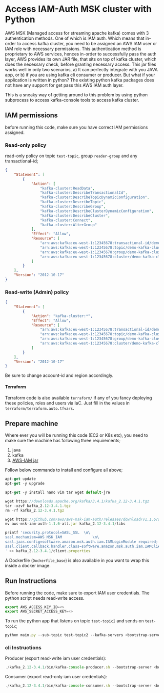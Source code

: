 # Access IAM-Auth MSK cluster with Python

AWS MSK (Managed access for streaming apache kafka) comes with 3 authentication methods. One of which is IAM auth. 
Which means that in-order to access kafka cluster, you need to be assigned an AWS IAM user or IAM role with necessary permissions. 
This authentication method is proprietary to AWS services, hences in-order to successfully pass the auth layer, 
AWS provides its own JAR file, that sits on top of kafka cluster, which does the necessary check, before granting necessary access. 
This jar files works well in only two scenarios, a) It can perfectly integrate with you JAVA app, or 
b) if you are using kafka cli consumer or producer. 
But what if your application is written in python? The existing python kafka packages does not have any support for 
get pass this AWS IAM auth layer.  

This is a sneaky way of getting around to this problem by using python subprocess to access kafka-console tools to access 
kafka cluster. 

## IAM permissions
before running this code, make sure you have correct IAM permissions assigned. 
### Read-only policy
read-only policy on topic `test-topic`, group `reader-group` and any transactional-id;
```json
{
    "Statement": [
        {
            "Action": [
                "kafka-cluster:ReadData",
                "kafka-cluster:DescribeTransactionalId",
                "kafka-cluster:DescribeTopicDynamicConfiguration",
                "kafka-cluster:DescribeTopic",
                "kafka-cluster:DescribeGroup",
                "kafka-cluster:DescribeClusterDynamicConfiguration",
                "kafka-cluster:DescribeCluster",
                "kafka-cluster:Connect",
                "kafka-cluster:AlterGroup"
            ],
            "Effect": "Allow",
            "Resource": [
                "arn:aws:kafka:eu-west-1:12345678:transactional-id/demo-kafka-cluster/*/*",
                "arn:aws:kafka:eu-west-1:12345678:topic/demo-kafka-cluster/*/test-topic",
                "arn:aws:kafka:eu-west-1:12345678:group/demo-kafka-cluster/*/reader-group*",
                "arn:aws:kafka:eu-west-1:12345678:cluster/demo-kafka-cluster/*"
            ]
        }
    ],
    "Version": "2012-10-17"
}
```

### Read-write (Admin) policy

```json
{
    "Statement": [
        {
            "Action": "kafka-cluster:*",
            "Effect": "Allow",
            "Resource": [
                "arn:aws:kafka:eu-west-1:12345678:transactional-id/demo-kafka-cluster/*/*",
                "arn:aws:kafka:eu-west-1:12345678:topic/demo-kafka-cluster/*/*",
                "arn:aws:kafka:eu-west-1:12345678:group/demo-kafka-cluster/*/*",
                "arn:aws:kafka:eu-west-1:12345678:cluster/demo-kafka-cluster/*"
            ]
        }
    ],
    "Version": "2012-10-17"
}
```

Be sure to change account-id and region accordingly.

#### Terraform

Terraform code is also available `terraform/` if any of you fancy deploying these policies, roles and users via IaC. Just fill in the
values in `terraform/terraform.auto.tfvars`.

## Prepare machine
Where ever you will be running this code (EC2 or K8s etc), you need to make sure the machine has following three requirements;
1. java
2. kafka
3. [AWS-IAM jar](https://github.com/aws/aws-msk-iam-auth)

Follow below commands to install and configure all above;
```js
apt-get update
apt-get -y upgrade

apt-get -y install nano vim tar wget default-jre

wget https://downloads.apache.org/kafka/3.4.1/kafka_2.12-3.4.1.tgz
tar -xzvf kafka_2.12-3.4.1.tgz
rm -rf kafka_2.12-3.4.1.tgz

wget https://github.com/aws/aws-msk-iam-auth/releases/download/v1.1.6/aws-msk-iam-auth-1.1.6-all.jar
mv aws-msk-iam-auth-1.1.6-all.jar kafka_2.12-3.4.1/libs

printf 'security.protocol=SASL_SSL  \n\
sasl.mechanism=AWS_MSK_IAM              \n\
sasl.jaas.config=software.amazon.msk.auth.iam.IAMLoginModule required;    \n\
sasl.client.callback.handler.class=software.amazon.msk.auth.iam.IAMClientCallbackHandler \
' >> kafka_2.12-3.4.1/client.properties
```

A Dockerfile (`Dockerfile_base`) is also available in you want to wrap this inside a docker image. 

## Run Instructions

Before running the code, make sure to export IAM user credentials. The python script needs read-write access.
```js
export AWS_ACCESS_KEY_ID=<>
export AWS_SECRET_ACCESS_KEY=<>
```

To run the python app that listens on topic `test-topic2` and sends on `test-topic`;

```js
python main.py --sub-topic test-topic2 --kafka-servers <bootstrap-servers> --pub-topic test-topic --configs kafka_2.12-3.4.1/client.properties
```

### cli Instructions

Producer (export read-write iam user credentials):
```js
./kafka_2.12-3.4.1/bin/kafka-console-producer.sh --bootstrap-server <bootstrap-servers> --topic test-topic2 --producer.config kafka_2.12-3.4.1/client.properties
```

Consumer (export read-only iam user credentials):
```js
./kafka_2.12-3.4.1/bin/kafka-console-consumer.sh --bootstrap-server <bootstrap-servers> --topic test-topic --consumer.config kafka_2.12-3.4.1/client.properties --group reader-group
```
